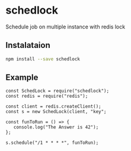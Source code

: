 # schedlock
Schedule job on multiple instance with redis lock

## Instalataion

```bash
npm install --save schedlock
```

## Example
```node
const SchedLock = require("schedlock");
const redis = require("redis");

const client = redis.createClient();
const s = new SchedLock(client, "key";

const funToRun = () => {
   console.log("The Answer is 42");
};

s.schedule("/1 * * * *", funToRun);
```
